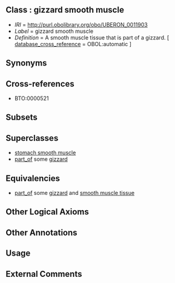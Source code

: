 
## Class : gizzard smooth muscle

 * *IRI* = http://purl.obolibrary.org/obo/UBERON_0011903
 * *Label* = gizzard smooth muscle
 * *Definition* = A smooth muscle tissue that is part of a gizzard. [ [database_cross_reference](../../ef/oboInOwl#hasDbXref.md) = OBOL:automatic ]

## Synonyms


## Cross-references

 * BTO:0000521

## Subsets


## Superclasses

 * [stomach smooth muscle](../../UBERON/22/UBERON_0004222.md)
 * [part_of](../../BFO/50/BFO_0000050.md) some [gizzard](../../UBERON/52/UBERON_0005052.md)

## Equivalencies

 * [part_of](../../BFO/50/BFO_0000050.md) some [gizzard](../../UBERON/52/UBERON_0005052.md) and [smooth muscle tissue](../../UBERON/35/UBERON_0001135.md)

## Other Logical Axioms


## Other Annotations


## Usage


## External Comments

